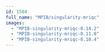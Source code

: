 ```yaml
---
id: 1504
full_name: "MPIB/singularity-mriqc"
images: 
  - "MPIB-singularity-mriqc-0.14.2"
  - "MPIB-singularity-mriqc-0.11.0"
  - "MPIB-singularity-mriqc-0.10.4"
---
```

